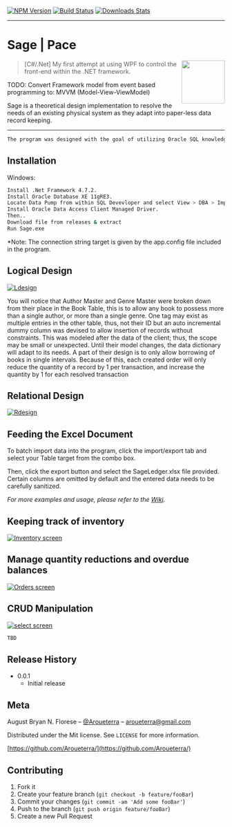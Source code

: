 [![NPM Version][npm-image]][npm-url]
[![Build Status][travis-image]][travis-url]
[![Downloads Stats][npm-downloads]][npm-url]

---

# Sage | Pace

<img align="right" width="100" height="100" src="https://avatars1.githubusercontent.com/u/20365551?s=400&u=e500e44c444dc1edd386184520cef4cbb79c448c&v=4">

> [C#/.Net] My first attempt at using WPF to control the front-end within the .NET framework. 

TODO: Convert Framework model from event based programming to: MVVM (Model-View-ViewModel)

Sage is a theoretical design implementation to resolve the needs of an existing physical system as they adapt into paper-less data record keeping.

---




```sh
The program was designed with the goal of utilizing Oracle SQL knowledge attained from the CCS014 ITEDBASE-01 class of 2018
```

## Installation

Windows:

```sh
Install .Net Framework 4.7.2.
Install Oracle Database XE 11gRE3.
Locate Data Pump from within SQL Devevloper and select View > DBA > Import on the export dump file provided.
Install Oracle Data Access Client Managed Driver.
Then..
Download file from releases & extract
Run Sage.exe
```

*Note: The connection string target is given by the app.config file included in the program.

## Logical Design

[![Ldesign](https://github.com/Aroueterra/Sage-Pace/blob/master/graphics/Logical.png)]()

You will notice that Author Master and Genre Master were broken down from their place in the Book Table, this is to allow any book to possess more than a single author, or more than a single genre. One tag may exist as multiple entries in the other table, thus, not their ID but an auto incremental dummy column was devised to allow insertion of records without constraints.
This was modeled after the data of the client; thus, the scope may be small or unexpected. Until their model changes, the data dictionary will adapt to its needs.
A part of their design is to only allow borrowing of books in single intervals. Because of this, each created order will only reduce the quantity of a record by 1 per transaction, and increase the quantity by 1 for each resolved transaction

## Relational Design

[![Rdesign](https://github.com/Aroueterra/Sage-Pace/blob/master/graphics/Relational.png)]()




## Feeding the Excel Document

To batch import data into the program, click the import/export tab and select your Table target from the combo box.

Then, click the export button and select the SageLedger.xlsx file provided. Certain columns are omitted by default and the entered data needs to be carefully sanitized.

_For more examples and usage, please refer to the [Wiki][wiki]._


## Keeping track of inventory

[![Inventory screen](https://github.com/Aroueterra/Sage-Pace/blob/master/graphics/Inventory.png)]()

## Manage quantity reductions and overdue balances

[![Orders screen](https://github.com/Aroueterra/Sage-Pace/blob/master/graphics/Orders.png)]()

## CRUD Manipulation

[![select screen](https://github.com/Aroueterra/Sage-Pace/blob/master/graphics/side.png)]()


```sh
TBD
```

## Release History


* 0.0.1
    * Initial release

## Meta

August Bryan N. Florese – [@Aroueterra](https://www.facebook.com/Aroueterra) – aroueterra@gmail.com

Distributed under the Mit license. See ``LICENSE`` for more information.

[https://github.com/Aroueterra/](https://github.com/Aroueterra/)

## Contributing

1. Fork it 
2. Create your feature branch (`git checkout -b feature/fooBar`)
3. Commit your changes (`git commit -am 'Add some fooBar'`)
4. Push to the branch (`git push origin feature/fooBar`)
5. Create a new Pull Request

<!-- Markdown link & img dfn's -->
[npm-image]: https://img.shields.io/npm/v/datadog-metrics.svg?style=flat-square
[npm-url]: https://npmjs.org/package/datadog-metrics
[npm-downloads]: https://img.shields.io/npm/dm/datadog-metrics.svg?style=flat-square
[travis-image]: https://img.shields.io/travis/dbader/node-datadog-metrics/master.svg?style=flat-square
[travis-url]: https://travis-ci.org/dbader/node-datadog-metrics
[wiki]: https://github.com/yourname/yourproject/wiki


